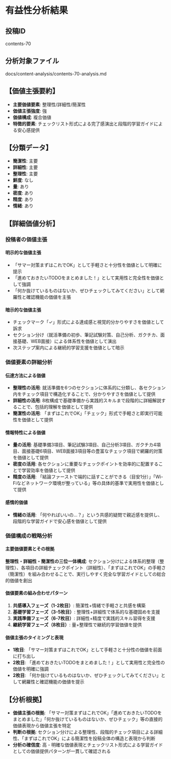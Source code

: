 # 有益性分析結果

## 投稿ID
contents-70

## 分析対象ファイル
docs/content-analysis/contents-70-analysis.md

## 【価値主張要約】
- **主要価値要素**: 整理性/詳細性/簡潔性
- **価値主張強度**: 強
- **価値構成**: 複合価値
- **特徴的要素**: チェックリスト形式による完了感演出と段階的学習ガイドによる安心感提供

## 【分類データ】
- **簡潔性**: 主要
- **詳細性**: 主要
- **整理性**: 主要
- **鮮度**: なし
- **量**: あり
- **密度**: あり
- **精度**: あり
- **情緒**: あり

## 【詳細価値分析】

### 投稿者の価値主張

#### 明示的な価値主張
- 「サマー対策まずはこれでOK」として手軽さと十分性を価値として明確に提示
- 「進めておきたいTODOをまとめました！」として実用性と完全性を価値として強調
- 「何か抜けているものはないか、ぜひチェックしてみてください」として網羅性と確認機能の価値を主張

#### 暗示的な価値主張
- チェックマーク「✓」形式による達成感と視覚的分かりやすさを価値として訴求
- セクション分け（就活準備の初歩、筆記試験対策、自己分析、ガクチカ、面接基礎、WEB面接）による体系性を価値として演出
- 次ステップ案内による継続的学習支援を価値として暗示

### 価値要素の詳細分析

#### 伝達方法による価値
- **整理性の活用**: 就活準備を6つのセクションに体系的に分類し、各セクション内をチェック項目で構造化することで、分かりやすさを価値として提供
- **詳細性の活用**: 8枚構成で基礎準備から実践的スキルまで段階的に詳細解説することで、包括的理解を価値として提供
- **簡潔性の活用**: 「まずはこれでOK」「チェック」形式で手軽さと即実行可能性を価値として提供

#### 情報特性による価値
- **量の活用**: 基礎準備3項目、筆記試験3項目、自己分析3項目、ガクチカ4項目、面接基礎6項目、WEB面接3項目等の豊富なチェック項目で網羅的対策を価値として提供
- **密度の活用**: 各セクションに重要なチェックポイントを効率的に配置することで学習効率を価値として提供
- **精度の活用**: 「結論ファーストで端的に話すことができる（目安1分）」「Wi-Fiなどネットワーク環境が整っている」等の具体的基準で実用性を価値として提供

#### 感情的価値
- **情緒の活用**: 「何やればいいの...？」という共感的疑問で親近感を提供し、段階的な学習ガイドで安心感を価値として提供

### 価値構成の戦略分析

#### 主要価値要素とその根拠
**整理性・詳細性・簡潔性の三位一体構成**: セクション分けによる体系的整理（整理性）、各項目の詳細チェックポイント（詳細性）、「まずはこれでOK」の手軽さ（簡潔性）を組み合わせることで、実行しやすく完全な学習ガイドとしての総合的価値を創出

#### 価値要素の組み合わせパターン
1. **共感導入フェーズ（1-2枚目）**: 簡潔性+情緒で手軽さと共感を構築
2. **基礎学習フェーズ（3-5枚目）**: 整理性+詳細性で体系的な基礎固めを支援
3. **実践準備フェーズ（6-7枚目）**: 詳細性+精度で実践的スキル習得を支援
4. **継続学習フェーズ（8枚目）**: 量+整理性で継続的学習価値を提供

#### 価値主張のタイミングと表現
- **1枚目**: 「サマー対策まずはこれでOK」として手軽さと十分性の価値を前面に打ち出し
- **2枚目**: 「進めておきたいTODOをまとめました！」として実用性と完全性の価値を明確に強調
- **2枚目**: 「何か抜けているものはないか、ぜひチェックしてみてください」として網羅性と確認機能の価値を提示

## 【分析根拠】
- **価値主張の根拠**: 「サマー対策まずはこれでOK」「進めておきたいTODOをまとめました」「何か抜けているものはないか、ぜひチェック」等の直接的価値表現から価値主張を特定
- **判断の根拠**: セクション分けによる整理性、段階的チェック項目による詳細性、「まずはこれでOK」による簡潔性を投稿全体の構造と表現から判断
- **分析の確信度**: 高 - 明確な価値表現とチェックリスト形式による学習ガイドとしての価値提供パターンが一貫して確認される